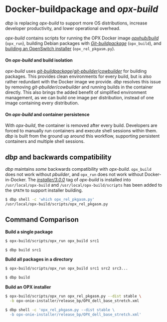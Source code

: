# Docker-buildpackage and *opx-build*

*dbp* is replacing *opx-build* to support more OS distributions, increase developer productivity, and lower operational overhead.

*opx-build* contains scripts for running the OPX Docker image [*opxhub/build*](https://hub.docker.com/r/opxhub/build) (`opx_run`), building Debian packages with [*Git-buildpackage*](https://honk.sigxcpu.org/piki/projects/git-buildpackage/) (`opx_build`), and [building an OpenSwitch installer](https://github.com/open-switch/opx-build/blob/master/scripts/opx_rel_pkgasm.py) (`opx_rel_pkgasm.py`).

#### On *opx-build* and build isolation

*opx-build* uses [*git-buildpackage*](https://honk.sigxcpu.org/piki/projects/git-buildpackage/)/[*git-pbuilder*](https://wiki.debian.org/git-pbuilder)/[*cowbuilder*](https://wiki.debian.org/cowbuilder) for building packages. This provides clean environments for every build, but is also rather redundant with the Docker image we provide. *dbp* resolves this issue by removing *git-pbuilder*/*cowbuilder* and running builds in the container directly. This also brings the added benefit of simplified environment management, as we can build one image per distribution, instead of one image containing every distribution.

#### On *opx-build* and container persistence

With *opx-build*, the container is removed after every build. Developers are forced to manually run containers and execute shell sessions within them. *dbp* is built from the ground up around this workflow, supporting persistent containers and multiple shell sessions.

## *dbp* and backwards compatibility

*dbp* maintains *some* backwards compatibility with *opx-build*. `opx_build` does not work without *pbuilder*, and `opx_run` does not work without Docker-in-Docker. The [*installer/3.0.0*](https://github.com/open-switch/opx-build/tree/installer/3.0.0) tag of *opx-build* is installed into `/usr/local/opx-build` and `/usr/local/opx-build/scripts` has been added to the `$PATH` to support installer building.

```bash
$ dbp shell -c 'which opx_rel_pkgasm.py'
/usr/local/opx-build/scripts/opx_rel_pkgasm.py
```

## Command Comparison

**Build a single package**

```bash
$ opx-build/scripts/opx_run opx_build src1

$ dbp build src1
```

**Build all packages in a directory**

```bash
$ opx-build/scripts/opx_run opx_build src1 src2 src3...

$ dbp build
```

**Build an OPX installer**

```bash
$ opx-build/scripts/opx_run opx_rel_pkgasm.py --dist stable \
  -b opx-onie-installer/release_bp/OPX_dell_base_stretch.xml

$ dbp shell -c 'opx_rel_pkgasm.py --dist stable \
  -b opx-onie-installer/release_bp/OPX_dell_base_stretch.xml'
```
